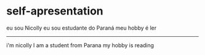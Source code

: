 # self-apresentation
eu sou Nicolly
eu sou estudante do Paraná
meu hobby é ler
********************************
i'm nicolly
I am a student from Parana
my hobby is reading
